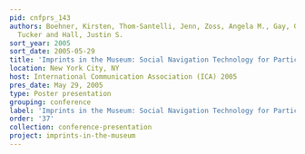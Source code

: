 ```yaml
---
pid: cnfprs_143
authors: Boehner, Kirsten, Thom-Santelli, Jenn, Zoss, Angela M., Gay, Geri, Barrett,
  Tucker and Hall, Justin S.
sort_year: 2005
sort_date: 2005-05-29
title: 'Imprints in the Museum: Social Navigation Technology for Participatory Expression'
location: New York City, NY
host: International Communication Association (ICA) 2005
pres_date: May 29, 2005
type: Poster presentation
grouping: conference
label: 'Imprints in the Museum: Social Navigation Technology for Participatory Expression'
order: '37'
collection: conference-presentation
project: imprints-in-the-museum
---
```

